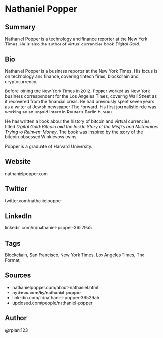 # Nathaniel Popper

## Summary
Nathaniel Popper is a technology and finance reporter at the New York Times. He is also the author of virtual currencies book *Digital Gold*.

## Bio
Nathaniel Popper is a business reporter at the New York Times. His focus is on technology and finance, covering fintech firms, blockchain and cryptocurrency.

Before joining the New York Times in 2012, Popper worked as New York business correspondent for the Los Angeles Times, covering Wall Street as it recovered from the financial crisis. He had previously spent seven years as a writer at Jewish newspaper The Forward. His first journalistic role was working as an unpaid intern in Reuter's Berlin bureau. 

He has written a book about the history of bitcoin and virtual currencies, titled *Digital Gold: Bitcoin and the Inside Story of the Misfits and Millionaires Trying to Reinvent Money*. The book was inspired by the story of the bitcoin-obsessed Winklevoss twins.

Popper is a graduate of Harvard University. 

## Website
nathanielpopper.com

## Twitter
twitter.com/nathanielpopper

## LinkedIn
linkedin.com/in/nathaniel-popper-36529a5

## Tags
Blockchain, San Francisco, New York Times, Los Angeles Times, The Format,

## Sources
- nathanielpopper.com/about-nathaniel.html
- nytimes.com/by/nathaniel-popper
- linkedin.com/in/nathaniel-popper-36529a5
- upclosed.com/people/nathaniel-popper

## Author
@rplant123
